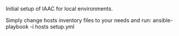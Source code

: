 Initial setup of IAAC for local environments.

Simply change hosts inventory files to your needs and run:
ansible-playbook -i hosts setup.yml
